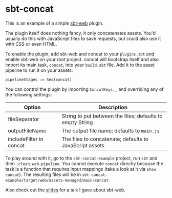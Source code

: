 # sbt-concat

This is an example of a simple [sbt-web](https://github.com/sbt/sbt-web) plugin.

The plugin itself does nothing fancy, it only concatenates assets. You'd usually do this with JavaScript files
to save requests, but could also use it with CSS or even HTML.

To enable the plugin, add sbt-web and concat to your `plugins.sbt` and enable sbt-web on your root project. concat will
bootstrap itself and also import its main task, `concat`, into your `build.sbt` file. Add it to the asset pipeline to
run it on your assets:

`pipelineStages := Seq(concat)`

You can control the plugin by importing `ConcatKeys._` and overriding any of the following settings:

Option                  | Description
------------------------|------------
fileSeparator           | String to put between the files; defaults to empty String
outputFileName          | The output file name; defaults to `main.js`
includeFilter in concat | The files to concatenate; defaults to JavaScript assets

To play around with it, go to the `sbt-concat-example` project, run `sbt` and then `;clean;web-pipeline`. You cannot 
execute `concat` directly because the task is a function that requires input mappings (take a look at it via `show concat`).
The resulting files will be in `sbt-concat-example/target/web/assets-managed/main/concat`.

Also check out the [slides](http://www.slideshare.net/marius-soutier/sbt-webintro) for a talk I gave about sbt-web.

